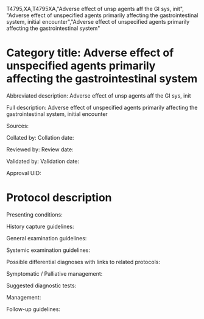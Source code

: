 T4795,XA,T4795XA,"Adverse effect of unsp agents aff the GI sys, init", "Adverse effect of unspecified agents primarily affecting the gastrointestinal system, initial encounter","Adverse effect of unspecified agents primarily affecting the gastrointestinal system"
# Category title: Adverse effect of unspecified agents primarily affecting the gastrointestinal system

Abbreviated description: Adverse effect of unsp agents aff the GI sys, init

Full description: Adverse effect of unspecified agents primarily affecting the gastrointestinal system, initial encounter

Sources:

Collated by:
Collation date:

Reviewed by:
Review date:

Validated by:
Validation date:

Approval UID:

# Protocol description

Presenting conditions:

History capture guidelines:

General examination guidelines:

Systemic examination guidelines:

Possible differential diagnoses with links to related protocols:

Symptomatic / Palliative management:

Suggested diagnostic tests:

Management:

Follow-up guidelines:
